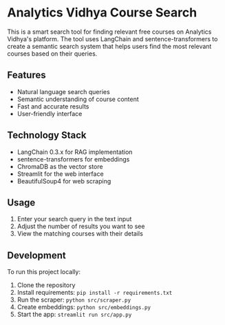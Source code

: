# Analytics Vidhya Course Search

This is a smart search tool for finding relevant free courses on Analytics Vidhya's platform. The tool uses LangChain and sentence-transformers to create a semantic search system that helps users find the most relevant courses based on their queries.

## Features

- Natural language search queries
- Semantic understanding of course content
- Fast and accurate results
- User-friendly interface

## Technology Stack

- LangChain 0.3.x for RAG implementation
- sentence-transformers for embeddings
- ChromaDB as the vector store
- Streamlit for the web interface
- BeautifulSoup4 for web scraping

## Usage

1. Enter your search query in the text input
2. Adjust the number of results you want to see
3. View the matching courses with their details

## Development

To run this project locally:

1. Clone the repository
2. Install requirements: `pip install -r requirements.txt`
3. Run the scraper: `python src/scraper.py`
4. Create embeddings: `python src/embeddings.py`
5. Start the app: `streamlit run src/app.py` 
